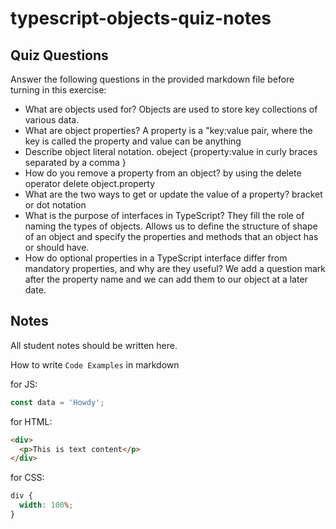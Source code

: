 # typescript-objects-quiz-notes

## Quiz Questions

Answer the following questions in the provided markdown file before turning in this exercise:

- What are objects used for?
  Objects are used to store key collections of various data.
- What are object properties?
  A property is a "key:value pair, where the key is called the property and value can be anything
- Describe object literal notation.
  obeject {property:value in curly braces separated by a comma }
- How do you remove a property from an object?
  by using the delete operator delete object.property
- What are the two ways to get or update the value of a property?
  bracket or dot notation
- What is the purpose of interfaces in TypeScript?
  They fill the role of naming the types of objects. Allows us to define the structure of shape of an object and specify the properties and methods that an object has or should have.
- How do optional properties in a TypeScript interface differ from mandatory properties, and why are they useful?
  We add a question mark after the property name and we can add them to our object at a later date.

## Notes

All student notes should be written here.

How to write `Code Examples` in markdown

for JS:

```javascript
const data = 'Howdy';
```

for HTML:

```html
<div>
  <p>This is text content</p>
</div>
```

for CSS:

```css
div {
  width: 100%;
}
```
